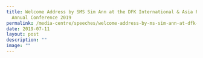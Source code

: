 ```yaml
---
title: Welcome Address by SMS Sim Ann at the DFK International & Asia Pacific
  Annual Conference 2019
permalink: /media-centre/speeches/welcome-address-by-ms-sim-ann-at-dfk-intl-and-asia-pacific-annual-conference/
date: 2019-07-11
layout: post
description: ""
image: ""
---
```

